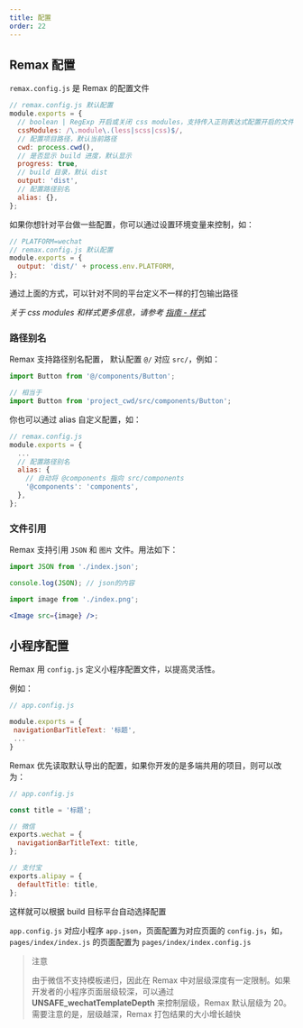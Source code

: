 ```yaml
---
title: 配置
order: 22
---
```


## Remax 配置

`remax.config.js` 是 Remax 的配置文件

```js
// remax.config.js 默认配置
module.exports = {
  // boolean | RegExp 开启或关闭 css modules，支持传入正则表达式配置开启的文件命名格式
  cssModules: /\.module\.(less|scss|css)$/,
  // 配置项目路径，默认当前路径
  cwd: process.cwd(),
  // 是否显示 build 进度，默认显示
  progress: true,
  // build 目录，默认 dist
  output: 'dist',
  // 配置路径别名
  alias: {},
};
```

如果你想针对平台做一些配置，你可以通过设置环境变量来控制，如：

```js
// PLATFORM=wechat
// remax.config.js 默认配置
module.exports = {
  output: 'dist/' + process.env.PLATFORM,
};
```

通过上面的方式，可以针对不同的平台定义不一样的打包输出路径

_关于 css modules 和样式更多信息，请参考 [指南 - 样式](/guide/style)_

### 路径别名

Remax 支持路径别名配置， 默认配置 `@/` 对应 `src/`，例如：

```js
import Button from '@/components/Button';

// 相当于
import Button from 'project_cwd/src/components/Button';
```

你也可以通过 alias 自定义配置，如：

```js
// remax.config.js
module.exports = {
  ...
  // 配置路径别名
  alias: {
    // 自动将 @components 指向 src/components
    '@components': 'components',
  },
};
```

### 文件引用

Remax 支持引用 `JSON` 和 `图片` 文件。用法如下：

```js
import JSON from './index.json';

console.log(JSON); // json的内容
```

```jsx
import image from './index.png';

<Image src={image} />;
```

## 小程序配置

Remax 用 `config.js` 定义小程序配置文件，以提高灵活性。

例如：

```js
// app.config.js

module.exports = {
 navigationBarTitleText: '标题',
 ...
}
```

Remax 优先读取默认导出的配置，如果你开发的是多端共用的项目，则可以改为：

```js
// app.config.js

const title = '标题';

// 微信
exports.wechat = {
  navigationBarTitleText: title,
};

// 支付宝
exports.alipay = {
  defaultTitle: title,
};
```

这样就可以根据 build 目标平台自动选择配置

`app.config.js` 对应小程序 `app.json`，页面配置为对应页面的 `config.js`，如，`pages/index/index.js` 的页面配置为 `pages/index/index.config.js`

> 注意
>
> 由于微信不支持模板递归，因此在 Remax 中对层级深度有一定限制。如果开发者的小程序页面层级较深，可以通过 **UNSAFE_wechatTemplateDepth** 来控制层级，Remax 默认层级为 20。需要注意的是，层级越深，Remax 打包结果的大小增长越快
